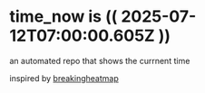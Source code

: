 # time_now is (( 2025-07-12T07:00:00.605Z ))

an automated repo that shows the currnent time

inspired by [breakingheatmap](https://github.com/breakingheatmap/breakingheatmap)